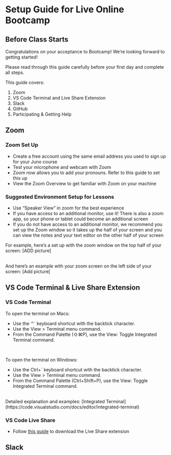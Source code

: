 # Setup Guide for Live Online Bootcamp

## Before Class Starts

Congratulations on your acceptance to Bootcamp! We’re looking forward to getting started!  

Please read through this guide carefully before your first day and complete all steps.

This guide covers:
1. Zoom 
2. VS Code Terminal and Live Share Extension
3. Slack
4. GitHub
5. Participating & Getting Help 


## Zoom

### Zoom Set Up
- Create a free account using the same email address you used to sign up for your Juno course
- Test your microphone and webcam with Zoom
- Zoom now allows you to add your pronouns. Refer to this guide to set this up 
- View the Zoom Overview to get familiar with Zoom on your machine

### Suggested Environment Setup for Lessons
- Use “Speaker View” in zoom for the best experience
- If you have access to an additional monitor, use it! There is also a zoom app, so your phone or tablet could become an additional screen
- If you do not have access to an additional monitor, we recommend you set up the Zoom window so it takes up the half of your screen and you can view the notes and your text editor on the other half of your screen

For example, here’s a set up with the zoom window on the top half of your screen:
[ADD picture[

</br>
And here’s an example with your zoom screen on the left side of your screen:
[Add picture[

</br>

## VS Code Terminal & Live Share Extension

 
### VS Code Terminal

To open the terminal on Macs:
- Use the ⌃` keyboard shortcut with the backtick character.
- Use the View > Terminal menu command.
- From the Command Palette (⇧⌘P), use the View: Toggle Integrated Terminal command.
</br>

To open the terminal on Windows:
- Use the Ctrl+` keyboard shortcut with the backtick character.
- Use the View > Terminal menu command.
- From the Command Palette (Ctrl+Shift+P), use the View: Toggle Integrated Terminal command.
</br>
Detailed explanation and examples: [Integrated Terminal](https://code.visualstudio.com/docs/editor/integrated-terminal)

### VS Code Live Share
- Follow [this guide](https://www.digitalocean.com/community/tutorials/how-to-use-live-share-with-visual-studio-code) to download the Live Share extension


## Slack

